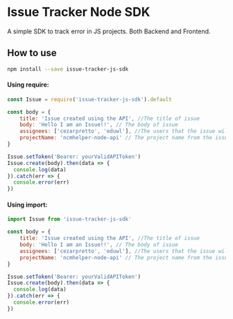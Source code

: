 # Issue Tracker Node SDK

A simple SDK to track error in JS projects. Both Backend and Frontend.

## How to use

```sh
npm install --save issue-tracker-js-sdk
```

#### Using require:

```js
const Issue = require('issue-tracker-js-sdk').default

const body = {
	title: 'Issue created using the API', //The title of issue
	body: 'Hello I am an Issue!!', // The body of issue
	assignees: ['cezarpretto', 'eduwl'], //The users that the issue will be assigned to
	projectName: 'ncmhelper-node-api' // The project name from the issue is being triggered
}

Issue.setToken('Bearer: yourValidAPIToken')
Issue.create(body).then(data => {
  console.log(data)
}).catch(err => {
  console.error(err)
})
```

#### Using import:

```js
import Issue from 'issue-tracker-js-sdk'

const body = {
	title: 'Issue created using the API', //The title of issue
	body: 'Hello I am an Issue!!', // The body of issue
	assignees: ['cezarpretto', 'eduwl'], //The users that the issue will be assigned to
	projectName: 'ncmhelper-node-api' // The project name from the issue is being triggered
}

Issue.setToken('Bearer: yourValidAPIToken')
Issue.create(body).then(data => {
  console.log(data)
}).catch(err => {
  console.error(err)
})
```
